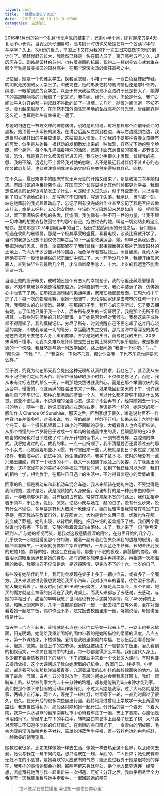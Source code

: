 ```yaml
---
layout: post
title:  "我跟生活失了次恋"
date:   2015-11-08 19:18:18 +0000
categories: 生活笔记
---
```

2016年3月份的第一个礼拜悄无声息的结束了，还剩小半个月，即将迎来的是4天复活节小长假。当我回头仔细看时，高考倒计时仿佛又悬挂在每一个苦读12年的莘莘学子头上，3月份的当头，举国上下又在为我的下一次生日来临做100天的倒计时了。紧赶慢赶的长大，我竟然已经是一名在职人员了，离开高考五年之久，却历历在目。到处是园林的苏州，也有着美丽的校园，我的上一段刻骨铭心就发生在那个号称是最美校园的园林高中，在那个滚滚炎热的疯狂高考之中。

记忆里，她是一个优雅女学生，换套蓝衣服，小裙子一穿，一双白色丝袜配布鞋，明明就是民国的女大学生了。即便现在，她的形象在我的脑海里也还是那个乖巧，纯洁，一眼望到底的女学生。以至于有天我猛然发现小女孩终于还是长大了，她脚下的高跟鞋响亮的向我扇了一记耳光，我与她，缘分、命运，无论是什么，我们之间似乎从分开的那一刻起就不停歇的筑了一道墙。这几年，随着时间流逝，不知不觉，竟也越来越厚了。在浑然不知外面昏天黑地的备战高考的时光里，曾经能靠得这么近，也算是此生有幸来走一遭了。

与她的相遇在一节语文课的课前演讲，说的是班得瑞，每次想起那个面前绿油油的黑板，她顶着一头半长的黑发，在讲台后面从左跳到右边，再从右边跳到左边，我想当时心里打出的字幕应该是、这姑娘惹人怜爱。打动我的不是那种青春女孩特有的可爱，似乎是从她每一根跃动的发梢散发出来的一种优雅，自然光下她的整个脸庞、整个身体，每个毛孔洋溢着特殊的活泼，微笑下面充满自信的害羞。那节语文课，恐怕，我是真的什么都没有听进去吧。我与她分手很久才发现，曾经我的抱怨、我的不解，远远比不上曾经我对她的忽略。若不是最近我对伴侣不甚关心的态度又故态复萌，也很难注意到或许我确实很容易突然变得极其自私、固执。

在不久后，夏日笼罩中的国庆节就无声无息的开始又结束了，那是我第二次与她相遇。市图书馆的争相抄袭作业，在国庆这个长假显得比其他时候都更为幸福，我很想说我真的记得很清楚发生了什么，可是似乎太过久远，似乎有些悲伤，只记得看到了阳光下她脸红扑扑，却写满了不知所措，写满了失落。我承认，当时那一刻，站在她面前的我光顾着动心了，忘记了所有没完成的作业甚至忘记了我是否应该做点什么，像是去拥抱，去安慰安慰她。年轻的时光回想起来总是如风一般，呼啸而过，留下我满脑袋凌乱的头发，恍惚间，我仿佛有一种不可一世的力量，让我不顾一切冲动的想要去抱住回忆中的那个自己，抱住过去的她，叫这一切别结束的这么轻快。想来那是2007年到奥运年的当口，经历完热热闹闹的分班之后，我们继续相遇在彼此的暑假里，那是一个极其享受的盛夏，看看电视，谈谈比赛就开学了。当时的我怎么也想不到仅仅四年之后的下一届伦敦奥运会，她，却早已离我远去，我把对她的思念，责怪，全部都留在了我们曾经一起相视而笑的那片充满着园林的土地上，飞向九千多公里以外的国度，准备单守着孤独残生。未曾能想，我的大学确确实实在一股愤世嫉俗的悲伤涌动中度过了，大一开学没几个月，我便开始孤家寡人，直到快毕业的最后几个月，才又重新牵手恋人，十六、七岁的我远远不能看到这一切。

当遇上她的眉开眼笑，彼时她还是个有恋人的幸福孩子，我的心里还藏着懵懂青春，不知不觉我竟与她走得越来越近，近得直到有一天，我心中装满了她，仿佛她心中也装下了我。在那段迷迷糊糊的奥运年里，我跟在她屁股后面，在周六的中午逃了几乎每一次的物理竞赛，跟她一起骑车，无论是回家还是去城市的任何一个角落，我都那么的心甘情愿。甚至，在那段日子里，我开心的忘乎所以，忘了要去拥有她，忘了叫她只属于我一个人。后来所有发生的一切证明了，我是那个无所不用极其，占有欲时刻满格的自私的混蛋。关于她是否曾经对我倾心，我想这辈子或许都不得而知了，我的模糊记忆，穷尽了所有，时刻提醒自己不要忘却了这片用心浇灌的美好，即使我与这一切的缘分，幸运最终失之交臂，那片脑海中常浮现的美总是在告诫我不要在恋人身上重蹈覆辙。开学是她的生日，高考是我的生日，20岁未满的不懂事，让我久久难以忘怀即使是生日日期上冥冥中的似乎般配。像是极普通的一个傍晚，我当然是与她一同放学回家，路上我问她
“我亲一下你吧。”
“。。。”
“那你亲一下我。”
“。。。”
“我亲你一下你不乐意，那让你亲我一下也不乐意你是要怎么样。”

至于说，究竟为何在那天我会提出这种无理却认真的要求，我也忘了，甚至我从来都不记得我们之间的表白，将窗户纸捅破的那个时刻，不仅仅是忘记了，而是，我从未有过标志性的那么一天，一刹那她突然进驻我的心。而是在那个举国欢庆的奥运会中，慢慢的，心就满满的要溢出来来了一样。如果能回到某天的下午，也许我会叫自己牢牢记住，那种心里满满的盛着一个人，可以什么都不管够不顾是什么感觉。这些不谙世事，不讲道理的强盗心态，这辈子不会再有了。经常随她去一个买书的地方，随手一指，她说旧版的向左走向右走，英语是不一样的，她喜欢的那一版叫作 A Chance Of Sunshine。那天之后，回到家想了很久，难道说封面不一样内容也会差很多吗，对我来说，书，写的都是一样的不行吗。如果从我十六岁的那个冬天，有一个摄影机架着二十四小时不间断的录像，大概看得人也会有所结论，从那个懵懂的十六岁将日子过成一个单纯的普通高中生的我，屁颠屁颠的在20岁啷当的时候也将日子过成了时而斤斤计较的读书人，一副有模有样，耍腔调的样式。我将她说过的话，教我的事，一点一点捋顺了，我不清楚是否还爱着过去的那个小女孩，心底藏着那些小习惯，有时冒出来一些，大概就是把日子也过成了她的模样。我脑海中的，记忆中的，她生活的模样。我买了拿本书，彼时的我没有一点兴趣去翻阅，用了一个吃饭的中午，我又一次相遇了她脸上的笑容，为了我露出的牙齿。这样沉浸在她的美好中的幸福过了很长时间，长到了我已经习以为常，我们的相约上学，相约放学，在那些日日遇上的生活中，不时得冒出短小的爱情故事。

回家的路上都是机动车和非机动车混合车道，我从来都骑在她的左边，不要觉得是我照顾她，或许是吧，我是照顾她的人身安全，心里却打的是一种没来由的尊严感，一种我能够保护她，只有我的占有欲。常常在那条不宽的马路上，我们互相牵着手骑车，手拉手，说说、笑笑。记忆中我与她在一起的日子，没有什么吵架，没有什么不愉快，多半要是有也大概风一吹便没了。她的优雅需要我常常在教室门口等待，那天我站在教室门外，趴在阳台上，大约是看什么西洋景。优雅也许在那一刻变成了莽撞，她的出现，从背后的拥抱，把我午饭的饭盒撞下了楼。我们两个竟然谁也没有挪一下位置，安静的看着饭盒自由落体。末了，我才来了一句
“幸亏没砸到人。”
与她的相视而笑，是我对这段感情最深的回忆，在分手开始的几个月，几乎夜夜一闭眼就看见那个齐刘海，戴着一副有着红色夹杂黑色的边框的眼镜，温暖冲着我微笑。一闭眼就仿佛那个穿着帆布鞋，一身淡蓝色牛仔裤，长的盖住屁股的短袖T恤，静静的她，就这么立在面前，那些个不眠的夜晚，醉醺醺的傍晚，噙着泪水的眼里满满都是她的身影，那时的我多想伸出手再抱抱她，再相遇一次那温暖的微笑。我哭泣的不仅仅是她，是这段感情，更是放不下的十六、七岁的自己。

有些没有她陪伴的早上，我可能会发现在桌子上多了一辆小汽车，或者多了一个魔方。我从来没说过我很想要她给我买小汽车，我对小汽车的喜爱，往往溢于言表，她大概是看着了。有段时间我们班里流行玩魔方，大概是高二那会，那个早晨，她买的魔方就这么神奇的出现在了我的课桌上。而我从来都忘了去感谢，去感动，与她的幸福日子，甜蜜的早叫我忘了世间竟也有分手这类的事情。除了45分钟的上课，和晚上回家睡觉，几乎一直都能跟她在一起，一起去校门口等外卖，坐在对面看着她一起吃午饭，偶尔作业不多，吃完饭去校园里走一圈，听她说话，听她讲爱情是什么。

每天早上六点半起床，爱情就是七点在小区门口等她一起去上学，一路上的春风拂面，阳光明媚，她刚给我重新围好的围巾带着的是她所描绘的爱情的温度。八点五十，第一节课结束，下楼做操，爱情是我眼里偷偷的幸福，在队伍后面看着她伸手、起跳，微笑。捱过上午的四节课，爱情就被揉进了一顿顿的午饭里，抬头看到的相视而笑，一次次在脑海中的相遇，每一秒都显得那么幸福。我们这代人身上，多少都有着素质教育打下的烙印，下午的课业中夹着一个长长的大课间，有时也要去操场做操，这个大课间成了我向她索取的好机会，，教室门口，楼梯间，小卖部，都是我可以和那张洋溢着青春，充满着温暖的红扑扑的脸相视而笑的地方。结束了最后一节课，四点十五分准时放学，有段时间她总会替我围好围巾，我们一起骑车上路。从学校到家大约二十来分钟的路程，却总是能骑到6点来钟才能到家。我们把那个停下来打闹的活动叫作等绿灯，不过大马路是我家，过了大马路就是她家，两辆小自行车，两个人，等完了一轮红灯，继续等下一轮，一直到时间过了很久，很久。在分开后的很多次独自出行里，我特地绕过曾经上学放学一天走两遍的路线，我想当然得认为，那段路只能和她一起行进。分开后的第一个春天，下着大雨，我第一次从城市的最东南穿过市中心骑着车走了一遍，天上下着雨，心里怕是也泪如雨下。曾经车上车下的手拉手，转弯路口笔记本上画格子玩五子棋，大马路对面等过不知道多少轮的红灯绿灯。在刺眼的冬日阳光下，一身雪白的羽绒服，毛衣内穿的深浅咖啡色格子衬衫，简单的浅蓝色牛仔裤，着一双粉色边的白色板鞋，一脸微笑的朝我望着。

她教过我很多，比如怎样像她一样去生活，像她一样去热爱这个世界，以及如何去爱。她说与我在一起不同的是，想只与我在一起，单独的，二人世界；她说我有着无处不在的小感觉，是她喜欢的人应该有的气质；她还说过我对于她是很特别的存在，我拜托的事情她都会办到。那两年醒来身处异处，换个地方噩梦连连，经常想，若能拜托她再与我一起重新来一次相遇、可好？分开之后，我似乎用尽里全力希望有一天我能重新与她手牵着手，一起回顾她的那句
>“拉环要呆在易拉罐里
我也想一直住在你心里”















